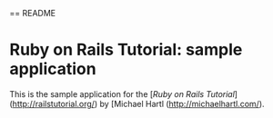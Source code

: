 == README

# Ruby on Rails Tutorial: sample application

This is the sample application for
the [*Ruby on Rails Tutorial*] (http://railstutorial.org/)
by [Michael Hartl (http://michaelhartl.com/).
